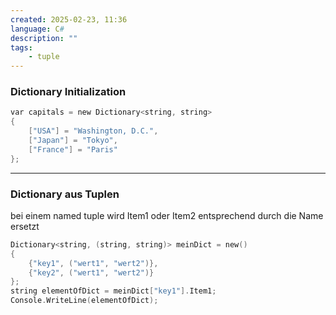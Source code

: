 ```yaml
---
created: 2025-02-23, 11:36
language: C#
description: ""
tags:
    - tuple
---
```

### Dictionary Initialization

```c
var capitals = new Dictionary<string, string>
{
    ["USA"] = "Washington, D.C.",
    ["Japan"] = "Tokyo",
    ["France"] = "Paris"
};
```
---
### Dictionary aus Tuplen
bei einem named tuple wird Item1 oder Item2 entsprechend durch die Name ersetzt

```c
Dictionary<string, (string, string)> meinDict = new()
{
	{"key1", ("wert1", "wert2")},
	{"key2", ("wert1", "wert2")}
};
string elementOfDict = meinDict["key1"].Item1;
Console.WriteLine(elementOfDict);
```